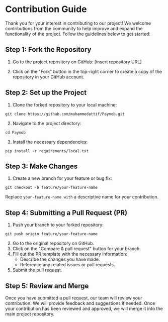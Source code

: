# Contribution Guide
Thank you for your interest in contributing to our project! We welcome contributions from the community to help improve and expand the functionality of the project. Follow the guidelines below to get started:

## Step 1: Fork the Repository
1. Go to the project repository on GitHub: [insert repository URL]

2. Click on the "Fork" button in the top-right corner to create a copy of the repository in your GitHub account.

## Step 2: Set up the Project

1. Clone the forked repository to your local machine:

```shell 
git clone https://github.com/muhammedattif/Paymob.git
```

2. Navigate to the project directory:
```shell
cd Paymob
```

3. Install the necessary dependencies:
```shell
pip install -r requirements/local.txt
```

## Step 3: Make Changes
1. Create a new branch for your feature or bug fix:
```shell
git checkout -b feature/your-feature-name
```
Replace `your-feature-name with` a descriptive name for your contribution.

## Step 4: Submitting a Pull Request (PR)

1. Push your branch to your forked repository:
```shell
git push origin feature/your-feature-name
```
2. Go to the original repository on GitHub.
3. Click on the "Compare & pull request" button for your branch.
4. Fill out the PR template with the necessary information:
   - Describe the changes you have made. 
   - Reference any related issues or pull requests.
5. Submit the pull request.



## Step 5: Review and Merge
Once you have submitted a pull request, our team will review your contribution. We will provide feedback and suggestions if needed. Once your contribution has been reviewed and approved, we will merge it into the main project repository.


